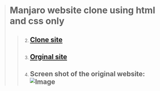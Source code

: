 > # Manjaro website clone using html and css only
> > 2. ## [Clone site](https://myselfanandvp.github.io/Manjaro_clone/ "Clone manjaro website link" )
> > 2. ## [Orginal site](https://manjaro.org/ "Orginal manjaro website link" )
> > 3. ## Screen shot of the original website: ![Image](https://github.com/user-attachments/assets/74937542-b1d3-4dc4-a76a-f9116d01b093)



